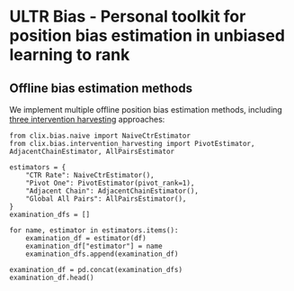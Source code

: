 # ULTR Bias - Personal toolkit for position bias estimation in unbiased learning to rank

## Offline bias estimation methods
We implement multiple offline position bias estimation methods, including [three intervention harvesting](https://arxiv.org/abs/1812.05161) approaches:

```
from clix.bias.naive import NaiveCtrEstimator
from clix.bias.intervention_harvesting import PivotEstimator, AdjacentChainEstimator, AllPairsEstimator

estimators = {
    "CTR Rate": NaiveCtrEstimator(),
    "Pivot One": PivotEstimator(pivot_rank=1),
    "Adjacent Chain": AdjacentChainEstimator(),
    "Global All Pairs": AllPairsEstimator(),
}
examination_dfs = []

for name, estimator in estimators.items():
    examination_df = estimator(df)
    examination_df["estimator"] = name
    examination_dfs.append(examination_df)

examination_df = pd.concat(examination_dfs)
examination_df.head()
```
